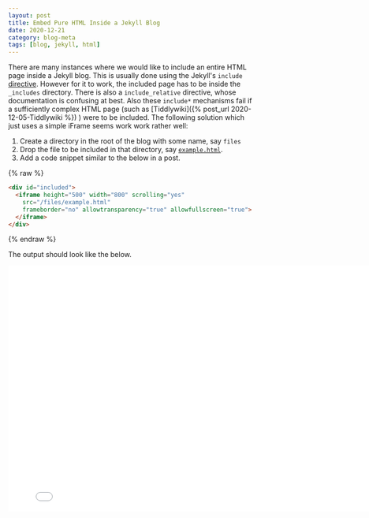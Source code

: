 ```yaml
---
layout: post
title: Embed Pure HTML Inside a Jekyll Blog
date: 2020-12-21
category: blog-meta 
tags: [blog, jekyll, html]
---
```


There are many instances where we would like to include an entire HTML page inside a Jekyll blog. This is usually done using the Jekyll's `include` [directive](https://jekyllrb.com/docs/includes/).
However for it to work, the included page has to be inside the `_includes` directory. There is also a `include_relative` directive, whose documentation is confusing at best. Also these `include*` mechanisms 
fail if a sufficiently complex HTML page (such as [Tiddlywiki]({% post_url 2020-12-05-Tiddlywiki %}) ) were to be included. 
The following solution which just uses a simple iFrame seems work work rather well:  

1. Create a directory in the root of the blog with some name, say `files`
2. Drop the file to be included in that directory, say [`example.html`](/files/example.html).
3. Add a code snippet similar to the below in a post.


{% raw %}
```html
<div id="included">
  <iframe height="500" width="800" scrolling="yes"
    src="/files/example.html"
    frameborder="no" allowtransparency="true" allowfullscreen="true">
  </iframe>
</div>
```
{% endraw %}

The output should look like the below.
<div id="included">
  <iframe height="500" width="800" scrolling="yes"
    src="/files/example.html"
    frameborder="no" allowtransparency="true" allowfullscreen="true">
  </iframe>
</div>